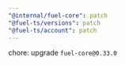 ```yaml
---
"@internal/fuel-core": patch
"@fuel-ts/versions": patch
"@fuel-ts/account": patch
---
```


chore: upgrade `fuel-core@0.33.0`
